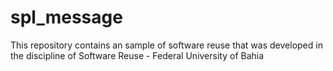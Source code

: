 # spl_message
This repository contains an sample of software reuse that was developed in the discipline of Software Reuse - Federal University of Bahia
